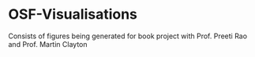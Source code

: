 # OSF-Visualisations
Consists of figures being generated for book project with Prof. Preeti Rao and Prof. Martin Clayton
